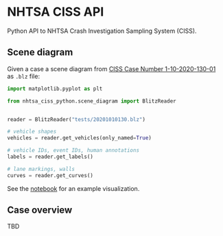 # NHTSA CISS API

Python API to NHTSA Crash Investigation Sampling System (CISS).

## Scene diagram

Given a case a scene diagram from [CISS Case Number 1-10-2020-130-01](https://crashviewer.nhtsa.dot.gov/CISS/Details?Study=CISS&CaseId=18892) as `.blz` file:

```python
import matplotlib.pyplot as plt

from nhtsa_ciss_python.scene_diagram import BlitzReader


reader = BlitzReader("tests/20201010130.blz")

# vehicle shapes
vehicles = reader.get_vehicles(only_named=True)

# vehicle IDs, event IDs, human annotations
labels = reader.get_labels()

# lane markings, walls
curves = reader.get_curves()
```

See the [notebook](examples/read_scene_diagram.ipynb) for an example visualization.

## Case overview

TBD
